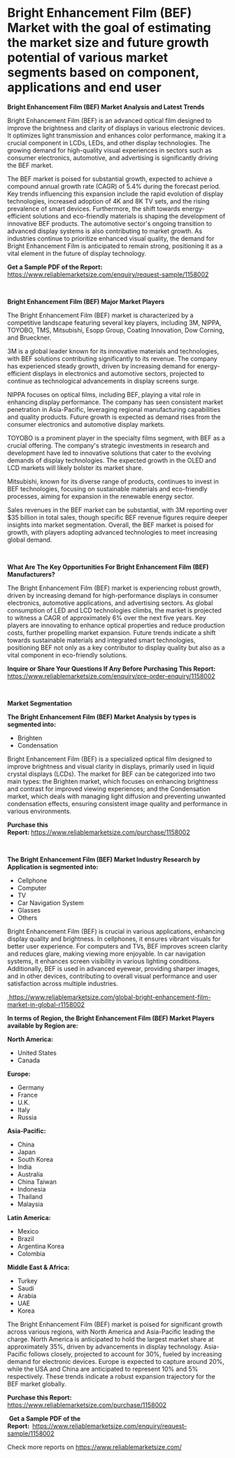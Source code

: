 <p><h1>Bright Enhancement Film (BEF) Market with the goal of estimating the market size and future growth potential of various market segments based on component, applications and end user</h1></p><p><strong>Bright Enhancement Film (BEF) Market Analysis and Latest Trends</strong></p>
<p><p>Bright Enhancement Film (BEF) is an advanced optical film designed to improve the brightness and clarity of displays in various electronic devices. It optimizes light transmission and enhances color performance, making it a crucial component in LCDs, LEDs, and other display technologies. The growing demand for high-quality visual experiences in sectors such as consumer electronics, automotive, and advertising is significantly driving the BEF market.</p><p>The BEF market is poised for substantial growth, expected to achieve a compound annual growth rate (CAGR) of 5.4% during the forecast period. Key trends influencing this expansion include the rapid evolution of display technologies, increased adoption of 4K and 8K TV sets, and the rising prevalence of smart devices. Furthermore, the shift towards energy-efficient solutions and eco-friendly materials is shaping the development of innovative BEF products. The automotive sector's ongoing transition to advanced display systems is also contributing to market growth. As industries continue to prioritize enhanced visual quality, the demand for Bright Enhancement Film is anticipated to remain strong, positioning it as a vital element in the future of display technology.</p></p>
<p><strong>Get a Sample PDF of the Report:&nbsp;</strong> <a href="https://www.reliablemarketsize.com/enquiry/request-sample/1158002?utm_campaign=2472&utm_medium=2&utm_source=Github&utm_content=ia&utm_term=28022025&utm_id=bright-enhancement-film-bef">https://www.reliablemarketsize.com/enquiry/request-sample/1158002</a></p>
<p>&nbsp;</p>
<p><strong>Bright Enhancement Film (BEF) Major Market Players</strong></p>
<p><p>The Bright Enhancement Film (BEF) market is characterized by a competitive landscape featuring several key players, including 3M, NIPPA, TOYOBO, TMS, Mitsubishi, Esopp Group, Coating Innovation, Dow Corning, and Brueckner. </p><p>3M is a global leader known for its innovative materials and technologies, with BEF solutions contributing significantly to its revenue. The company has experienced steady growth, driven by increasing demand for energy-efficient displays in electronics and automotive sectors, projected to continue as technological advancements in display screens surge.</p><p>NIPPA focuses on optical films, including BEF, playing a vital role in enhancing display performance. The company has seen consistent market penetration in Asia-Pacific, leveraging regional manufacturing capabilities and quality products. Future growth is expected as demand rises from the consumer electronics and automotive display markets.</p><p>TOYOBO is a prominent player in the specialty films segment, with BEF as a crucial offering. The company's strategic investments in research and development have led to innovative solutions that cater to the evolving demands of display technologies. The expected growth in the OLED and LCD markets will likely bolster its market share.</p><p>Mitsubishi, known for its diverse range of products, continues to invest in BEF technologies, focusing on sustainable materials and eco-friendly processes, aiming for expansion in the renewable energy sector. </p><p>Sales revenues in the BEF market can be substantial, with 3M reporting over $35 billion in total sales, though specific BEF revenue figures require deeper insights into market segmentation. Overall, the BEF market is poised for growth, with players adopting advanced technologies to meet increasing global demand.</p></p>
<p>&nbsp;</p>
<p><strong>What Are The Key Opportunities For Bright Enhancement Film (BEF) Manufacturers?</strong></p>
<p><p>The Bright Enhancement Film (BEF) market is experiencing robust growth, driven by increasing demand for high-performance displays in consumer electronics, automotive applications, and advertising sectors. As global consumption of LED and LCD technologies climbs, the market is projected to witness a CAGR of approximately 6% over the next five years. Key players are innovating to enhance optical properties and reduce production costs, further propelling market expansion. Future trends indicate a shift towards sustainable materials and integrated smart technologies, positioning BEF not only as a key contributor to display quality but also as a vital component in eco-friendly solutions.</p></p>
<p><strong>Inquire or Share Your Questions If Any Before Purchasing This Report:</strong> <a href="https://www.reliablemarketsize.com/enquiry/pre-order-enquiry/1158002?utm_campaign=2472&utm_medium=2&utm_source=Github&utm_content=ia&utm_term=28022025&utm_id=bright-enhancement-film-bef">https://www.reliablemarketsize.com/enquiry/pre-order-enquiry/1158002</a></p>
<p>&nbsp;</p>
<p><strong>Market Segmentation</strong></p>
<p><strong>The Bright Enhancement Film (BEF) Market Analysis by types is segmented into:</strong></p>
<p><ul><li>Brighten</li><li>Condensation</li></ul></p>
<p><p>Bright Enhancement Film (BEF) is a specialized optical film designed to improve brightness and visual clarity in displays, primarily used in liquid crystal displays (LCDs). The market for BEF can be categorized into two main types: the Brighten market, which focuses on enhancing brightness and contrast for improved viewing experiences; and the Condensation market, which deals with managing light diffusion and preventing unwanted condensation effects, ensuring consistent image quality and performance in various environments.</p></p>
<p><strong>Purchase this Report:&nbsp;</strong><a href="https://www.reliablemarketsize.com/purchase/1158002?utm_campaign=2472&utm_medium=2&utm_source=Github&utm_content=ia&utm_term=28022025&utm_id=bright-enhancement-film-bef">https://www.reliablemarketsize.com/purchase/1158002</a></p>
<p>&nbsp;</p>
<p><strong>The Bright Enhancement Film (BEF) Market Industry Research by Application is segmented into:</strong></p>
<p><ul><li>Cellphone</li><li>Computer</li><li>TV</li><li>Car Navigation System</li><li>Glasses</li><li>Others</li></ul></p>
<p><p>Bright Enhancement Film (BEF) is crucial in various applications, enhancing display quality and brightness. In cellphones, it ensures vibrant visuals for better user experience. For computers and TVs, BEF improves screen clarity and reduces glare, making viewing more enjoyable. In car navigation systems, it enhances screen visibility in various lighting conditions. Additionally, BEF is used in advanced eyewear, providing sharper images, and in other devices, contributing to overall visual performance and user satisfaction across multiple industries.</p></p>
<p><a href="https://www.reliablemarketsize.com/global-bright-enhancement-film-market-in-global-r1158002?utm_campaign=2472&utm_medium=2&utm_source=Github&utm_content=ia&utm_term=28022025&utm_id=bright-enhancement-film-bef">&nbsp;https://www.reliablemarketsize.com/global-bright-enhancement-film-market-in-global-r1158002</a></p>
<p><strong>In terms of Region, the Bright Enhancement Film (BEF) Market Players available by Region are:</strong></p>
<p>
    <p> <strong> North America: </strong>
        <ul>
            <li>United States</li>
            <li>Canada</li>
        </ul>
        </p> 
    <p> <strong> Europe: </strong>
        <ul>
            <li>Germany</li>
            <li>France</li>
            <li>U.K.</li>
            <li>Italy</li>
            <li>Russia</li>
        </ul>
        </p> 
    <p> <strong> Asia-Pacific: </strong>
        <ul>
            <li>China</li>
            <li>Japan</li>
            <li>South Korea</li>
            <li>India</li>
            <li>Australia</li>
            <li>China Taiwan</li>
            <li>Indonesia</li>
            <li>Thailand</li>
            <li>Malaysia</li>
        </ul>
        </p> 
    <p> <strong> Latin America: </strong>
        <ul>
            <li>Mexico</li>
            <li>Brazil</li>
            <li>Argentina Korea</li>
            <li>Colombia</li>
        </ul>
        </p> 
    <p> <strong> Middle East & Africa: </strong>
        <ul>
            <li>Turkey</li>
            <li>Saudi</li>
            <li>Arabia</li>
            <li>UAE</li>
            <li>Korea</li>
        </ul>
    </p>
    </p>
<p><p>The Bright Enhancement Film (BEF) market is poised for significant growth across various regions, with North America and Asia-Pacific leading the charge. North America is anticipated to hold the largest market share at approximately 35%, driven by advancements in display technology. Asia-Pacific follows closely, projected to account for 30%, fueled by increasing demand for electronic devices. Europe is expected to capture around 20%, while the USA and China are anticipated to represent 10% and 5% respectively. These trends indicate a robust expansion trajectory for the BEF market globally.</p></p>
<p><strong>Purchase this Report: </strong><a href="https://www.reliablemarketsize.com/purchase/1158002?utm_campaign=2472&utm_medium=2&utm_source=Github&utm_content=ia&utm_term=28022025&utm_id=bright-enhancement-film-bef">https://www.reliablemarketsize.com/purchase/1158002</a></p>
<p>&nbsp;<strong>Get a Sample PDF of the Report:&nbsp;&nbsp;</strong><a href="https://www.reliablemarketsize.com/enquiry/request-sample/1158002?utm_campaign=2472&utm_medium=2&utm_source=Github&utm_content=ia&utm_term=28022025&utm_id=bright-enhancement-film-bef">https://www.reliablemarketsize.com/enquiry/request-sample/1158002</a></p>
<p><strong></strong></p>
<p>Check more reports on <a href="https://www.reliablemarketsize.com/?utm_campaign=2472&utm_medium=2&utm_source=Github&utm_content=ia&utm_term=28022025&utm_id=bright-enhancement-film-bef">https://www.reliablemarketsize.com/</a></p>